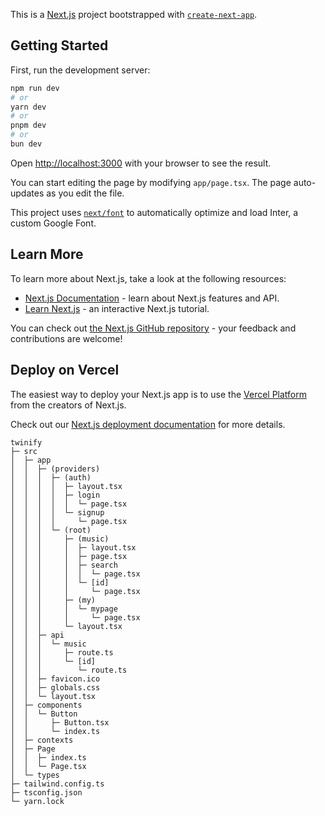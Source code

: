 This is a [Next.js](https://nextjs.org/) project bootstrapped with [`create-next-app`](https://github.com/vercel/next.js/tree/canary/packages/create-next-app).

## Getting Started

First, run the development server:

```bash
npm run dev
# or
yarn dev
# or
pnpm dev
# or
bun dev
```

Open [http://localhost:3000](http://localhost:3000) with your browser to see the result.

You can start editing the page by modifying `app/page.tsx`. The page auto-updates as you edit the file.

This project uses [`next/font`](https://nextjs.org/docs/basic-features/font-optimization) to automatically optimize and load Inter, a custom Google Font.

## Learn More

To learn more about Next.js, take a look at the following resources:

- [Next.js Documentation](https://nextjs.org/docs) - learn about Next.js features and API.
- [Learn Next.js](https://nextjs.org/learn) - an interactive Next.js tutorial.

You can check out [the Next.js GitHub repository](https://github.com/vercel/next.js/) - your feedback and contributions are welcome!

## Deploy on Vercel

The easiest way to deploy your Next.js app is to use the [Vercel Platform](https://vercel.com/new?utm_medium=default-template&filter=next.js&utm_source=create-next-app&utm_campaign=create-next-app-readme) from the creators of Next.js.

Check out our [Next.js deployment documentation](https://nextjs.org/docs/deployment) for more details.

```
twinify
├─ src
│  ├─ app
│  │  ├─ (providers)
│  │  │  ├─ (auth)
│  │  │  │  ├─ layout.tsx
│  │  │  │  ├─ login
│  │  │  │  │  └─ page.tsx
│  │  │  │  └─ signup
│  │  │  │     └─ page.tsx
│  │  │  └─ (root)
│  │  │     ├─ (music)
│  │  │     │  ├─ layout.tsx
│  │  │     │  ├─ page.tsx
│  │  │     │  ├─ search
│  │  │     │  │  └─ page.tsx
│  │  │     │  └─ [id]
│  │  │     │     └─ page.tsx
│  │  │     ├─ (my)
│  │  │     │  └─ mypage
│  │  │     │     └─ page.tsx
│  │  │     └─ layout.tsx
│  │  ├─ api
│  │  │  └─ music
│  │  │     ├─ route.ts
│  │  │     └─ [id]
│  │  │        └─ route.ts
│  │  ├─ favicon.ico
│  │  ├─ globals.css
│  │  └─ layout.tsx
│  ├─ components
│  │  └─ Button
│  │     ├─ Button.tsx
│  │     └─ index.ts
│  ├─ contexts
│  ├─ Page
│  │  ├─ index.ts
│  │  └─ Page.tsx
│  └─ types
├─ tailwind.config.ts
├─ tsconfig.json
└─ yarn.lock

```

